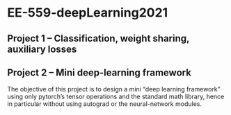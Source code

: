 # EE-559-deepLearning2021
## Project 1 – Classification, weight sharing, auxiliary losses
## Project 2 – Mini deep-learning framework
The objective of this project is to design a mini “deep learning framework” using only pytorch’s
tensor operations and the standard math library, hence in particular without using autograd or the
neural-network modules.
